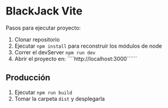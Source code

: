 # BlackJack Vite

Pasos para ejecutar proyecto:

1. Clonar repositorio
2. Ejecutar ```npm install``` para reconstruir los módulos de node
3. Correr el devServer ```npm run dev```
4. Abrir el proyecto en: ````http://localhost:3000``````

## Producción

1. Ejecutar ```npm run build```
2. Tomar la carpeta ```dist``` y desplegarla